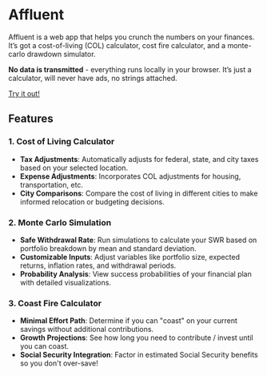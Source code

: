 # Affluent

Affluent is a web app that helps you crunch the numbers on your finances. It’s got a cost-of-living (COL) calculator, cost fire calculator, and a monte-carlo drawdown simulator.

**No data is transmitted** - everything runs locally in your browser. It’s just a calculator, will never have ads, no strings attached.

[Try it out!](https://nathanaelrea.github.io/Affluent/)

## Features

### 1. **Cost of Living Calculator**

- **Tax Adjustments**: Automatically adjusts for federal, state, and city taxes based on your selected location.
- **Expense Adjustments**: Incorporates COL adjustments for housing, transportation, etc.
- **City Comparisons**: Compare the cost of living in different cities to make informed relocation or budgeting decisions.

### 2. **Monte Carlo Simulation**

- **Safe Withdrawal Rate**: Run simulations to calculate your SWR based on portfolio breakdown by mean and standard deviation.
- **Customizable Inputs**: Adjust variables like portfolio size, expected returns, inflation rates, and withdrawal periods.
- **Probability Analysis**: View success probabilities of your financial plan with detailed visualizations.

### 3. **Coast Fire Calculator**

- **Minimal Effort Path**: Determine if you can "coast" on your current savings without additional contributions.
- **Growth Projections**: See how long you need to contribute / invest until you can coast.
- **Social Security Integration**: Factor in estimated Social Security benefits so you don't over-save!
